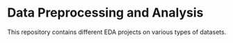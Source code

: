 # Data Preprocessing and Analysis

This repository contains different EDA projects on various types of datasets.
